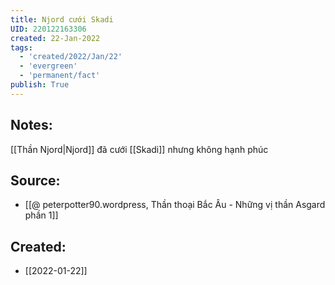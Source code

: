 ```yaml
---
title: Njord cưới Skadi
UID: 220122163306
created: 22-Jan-2022
tags:
  - 'created/2022/Jan/22'
  - 'evergreen'
  - 'permanent/fact'
publish: True
---
```

## Notes:
[[Thần Njord|Njord]] đã cưới [[Skadi]] nhưng không hạnh phúc

## Source:
- [[@ peterpotter90.wordpress, Thần thoại Bắc Âu - Những vị thần Asgard phần 1]]



## Created:
- [[2022-01-22]]
